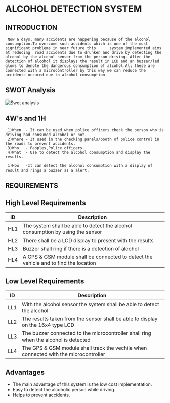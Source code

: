 # ALCOHOL DETECTION SYSTEM

## INTRODUCTION
     Now a days, many accidents are happening because of the alcohol consumption.To overcome such accidents which is one of the most significant problems in near future this      system implemented aims at reducing  road accidents due to drunken and drive by detecting the alcohol by the alcohol sensor from the person driving. After the detection of alcohol it displays the result in LCD and an buzzer/led glows to denote the dangerous consumption of alcohol.All these are connected with a microcontroller by this way we can reduce the accidents occured due to alcohol consumption.
  
## SWOT Analysis

![Swot analysis](https://user-images.githubusercontent.com/98879965/155756179-980d91c1-c239-427b-88b8-43f9af710740.png)

## 4W's and 1H
     1)When  - It can be used when police officers check the person who is driving had consumed alcohol or not.
     2)Where - It used in the checking panels/booth of police control in the roads to prevent accidents.
     3)Who   - Peoples,Police officers.
     4)What  - Use to detect the alcohol consumption and display the results.

     1)How   -It can detect the alcohol consumption with a display of result and rings a buzzer as a alert.

## REQUIREMENTS
## High Level Requirements
| ID  |                    Description                                                      |
| --  | -----------                                                                         |
| HL1 | The system shall be able to detect the alcohol consumption by using the sensor      |
| HL2 | There shall be a LCD display to present with the results                            |  
| HL3 | Buzzer shall ring if there is a detection of alcohol                                |
| HL4 | A GPS & GSM module shall be connected to detect the vehicle and to find the location|

## Low Level Requirements 
| ID  |                    Description                                                      |                                                    
| --  | -----------                                                                         |                                                                          
| LL1 | With the alcohol sensor the system shall be able to detect the alcohol              |      
| LL2 | The results taken from the sensor shall be able to display on the 16x4 type LCD     |
| LL3 | The buzzer connected to the microcontroller shall ring when the alcohol is detected | 
| LL4 | The GPS & GSM module shall track the vechile when connected with the microcontroller|

## Advantages
* The main advantage of this system is the low cost implementation.
* Easy to detect the alcoholic person while driving.
* Helps to prevent accidents.

